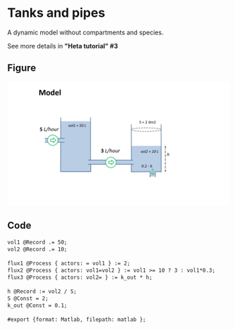 # Tanks and pipes

A dynamic model without compartments and species.

See more details in **"Heta tutorial" #3**

## Figure
![tanks-and-pipes](https://raw.githubusercontent.com/hetalang/heta-specifications/master/cases/tanks-and-pipes.png)

## Code

```heta
vol1 @Record .= 50;
vol2 @Record .= 10;

flux1 @Process { actors: = vol1 } := 2;
flux2 @Process { actors: vol1=vol2 } := vol1 >= 10 ? 3 : vol1*0.3;
flux3 @Process { actors: vol2= } := k_out * h;

h @Record := vol2 / S;
S @Const = 2;
k_out @Const = 0.1;

#export {format: Matlab, filepath: matlab };
```
